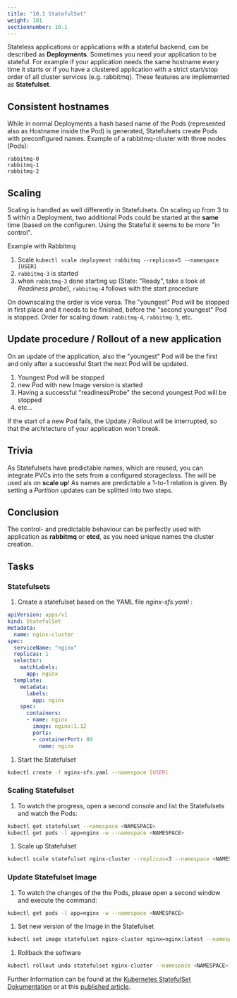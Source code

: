 ```yaml
---
title: "10.1 StatefulSet"
weight: 101
sectionnumber: 10.1
---
```


Stateless applications or applications with a stateful backend, can be described as **Deployments**. Sometimes you need your application to be stateful.
For example if your application needs the same hostname every time it starts or if you have a clustered application with a strict start/stop order of all cluster services (e.g. rabbitmq).
These features are implemented as **Statefulset**.


## Consistent hostnames

While in normal Deployments a hash based name of the Pods (represented also as Hostname inside the Pod) is generated, Statefulsets create Pods with preconfigured names.
Example of a rabbitmq-cluster with three nodes (Pods):

```
rabbitmq-0
rabbitmq-1
rabbitmq-2
```


## Scaling

Scaling is handled as well differently in Statefulsets.
On scaling up from 3 to 5 within a Deployment, two additional Pods could be started at the __same__ time (based on the configuren. Using the Stateful it seems to be more "in control".

Example with Rabbitmq

1. Scale `kubectl scale deployment rabbitmq --replicas=5 --namespace [USER]`
1. `rabbitmq-3` is started
1. when `rabbitmq-3` done starting up (State: "Ready", take a look at _Readiness probe_), `rabbitmq-4` follows with the start procedure

On downscaling the order is vice versa. The "youngest" Pod will be stopped in first place and it needs to be finished, before the "second youngest" Pod is stopped.
Order for scaling down: `rabbitmq-4`, `rabbitmq-3`, etc.


## Update procedure / Rollout of a new application

On an update of the application, also the "youngest" Pod will be the first and only after a successful Start the next Pod will be updated.

1. Youngest Pod will be stopped
1. new Pod with new Image version is started
1. Having a successful "readinessProbe" the second youngest Pod will be stopped
1. etc...

If the start of a new Pod fails, the Update / Rollout will be interrupted, so that the architecture of your application won't break.


## Trivia

As Statefulsets have predictable names, which are reused, you can integrate PVCs into the sets from a configured storageclass. The will be used als on **scale up**!
As names are predictable a 1-to-1 relation is given.
By setting a _Partition_ updates can be splitted into two steps.


## Conclusion

The control- and predictable behaviour can be perfectly used with application as __rabbitmq__ or __etcd__, as you need unique names the cluster creation.


## Tasks


### Statefulsets

1. Create a statefulset based on the YAML file _nginx-sfs.yaml_ :

```YAML
apiVersion: apps/v1
kind: StatefulSet
metadata:
  name: nginx-cluster
spec:
  serviceName: "nginx"
  replicas: 1
  selector:
    matchLabels:
      app: nginx
  template:
    metadata:
      labels:
        app: nginx
    spec:
      containers:
      - name: nginx
        image: nginx:1.12
        ports:
        - containerPort: 80
          name: nginx
```

1. Start the Statefulset
  
```bash
kubectl create -f nginx-sfs.yaml --namespace [USER]
```


### Scaling Statefulset

1. To watch the progress, open a second console and list the Statefulsets and watch the Pods:

```bash
kubectl get statefulset --namespace <NAMESPACE>
kubectl get pods -l app=nginx -w --namespace <NAMESPACE>
```

1. Scale up Statefulset


```bash
kubectl scale statefulset nginx-cluster --replicas=3 --namespace <NAMESPACE>
```


### Update Statefulset Image

1. To watch the changes of the the Pods, please open a second window and execute the command:


```bash
kubectl get pods -l app=nginx -w --namespace <NAMESPACE>
```

1. Set new version of the Image in the Statefulset

```bash
kubectl set image statefulset nginx-cluster nginx=nginx:latest --namespace <NAMESPACE>
```

1. Rollback the software

```bash
kubectl rollout undo statefulset nginx-cluster --namespace <NAMESPACE>
```

Further Information can be found at the [Kubernetes StatefulSet Dokumentation](https://kubernetes.io/docs/concepts/workloads/controllers/statefulset/) or at this [published article](https://opensource.com/article/17/2/stateful-applications).

